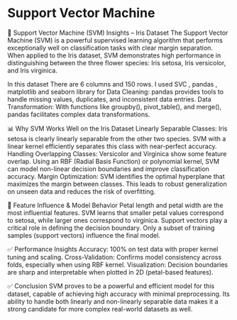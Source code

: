 # Support Vector Machine 

🤖 Support Vector Machine (SVM) Insights – Iris Dataset
The Support Vector Machine (SVM) is a powerful supervised learning algorithm that performs exceptionally well on classification tasks with clear margin separation. When applied to the Iris dataset, SVM demonstrates high performance in distinguishing between the three flower species: Iris setosa, Iris versicolor, and Iris virginica.

In this dataset There are 6 columns and 150 rows.
I used SVC , pandas , matplotlib and seaborn library for Data Cleaning: pandas provides tools to handle missing values, duplicates, and inconsistent data entries. Data Transformation: With functions like groupby(), pivot_table(), and merge(), pandas facilitates complex data transformations.

📊 Why SVM Works Well on the Iris Dataset
Linearly Separable Classes:
Iris setosa is clearly linearly separable from the other two species.
SVM with a linear kernel efficiently separates this class with near-perfect accuracy.
Handling Overlapping Classes:
Versicolor and Virginica show some feature overlap.
Using an RBF (Radial Basis Function) or polynomial kernel, SVM can model non-linear decision boundaries and improve classification accuracy.
Margin Optimization:
SVM identifies the optimal hyperplane that maximizes the margin between classes.
This leads to robust generalization on unseen data and reduces the risk of overfitting.

📌 Feature Influence & Model Behavior
Petal length and petal width are the most influential features.
SVM learns that smaller petal values correspond to setosa, while larger ones correspond to virginica.
Support vectors play a critical role in defining the decision boundary.
Only a subset of training samples (support vectors) influence the final model.

✅ Performance Insights
Accuracy: 100% on test data with proper kernel tuning and scaling.
Cross-Validation: Confirms model consistency across folds, especially when using RBF kernel.
Visualization: Decision boundaries are sharp and interpretable when plotted in 2D (petal-based features).

✅ Conclusion
SVM proves to be a powerful and efficient model for this dataset, capable of achieving high accuracy with minimal preprocessing. Its ability to handle both linearly and non-linearly separable data makes it a strong candidate for more complex real-world datasets as well.
